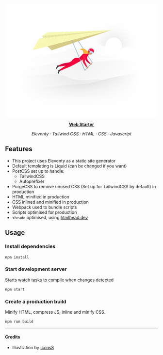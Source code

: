 <p align="center">
	<img src="/src/static/sample.png" alt="Getting off the ground" width="500" align="center" />
</p>

<p align="center"><a href="https://webstarter.chriscollins.me"><strong>Web Starter</strong></a></p>

<p align="center"><em>Eleventy · Tailwind CSS · HTML · CSS · Javascript</em></p>

## Features 

- This project uses Eleventy as a static site generator
- Default templating is Liquid (can be changed if you want)
- PostCSS set up to handle:
	- TailwindCSS
	- Autoprefixer 
- PurgeCSS to remove unused CSS (Set up for TailwindCSS by default) in production
- HTML minified in production
- CSS inlined and minified in production
- Webpack used to bundle scripts
- Scripts optimised for production
- `<head>` optimised, using [htmlhead.dev](https://www.htmlhead.dev)


## Usage

### Install dependencies

```
npm install
```

### Start development server
Starts watch tasks to compile when changes detected

```
npm start
```

### Create a production build 
Minify HTML, compress JS, inline and minify CSS.

``` 
npm run build
```

---

#### Credits

- Illustration by [Icons8](https://icons8.com/ouch/illustration/fogg-message-sent)


